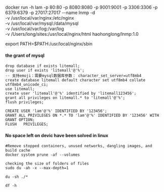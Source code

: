 docker run -h lam -p 80:80 -p 8080:8080 -p 9001:9001 -p 3306:3306 -p 6379:6379 -p 27017:27017 --name lnmp -d \
  -v /usr/local/var/nginx:/etc/nginx \
  -v /usr/local/var/mysql:/data/mysql \
  -v /usr/local/var/log:/var/log \
  -v /Users/long/sites:/usr/local/nginx/html haohonglong/lnmp:1.0


export PATH=$PATH:/usr/local/nginx/sbin


#### the grant of mysql
    drop database if exists litemall;
    drop user if exists 'litemall'@'%';
    -- 支持emoji：需要mysql数据库参数： character_set_server=utf8mb4
    create database litemall default character set utf8mb4 collate utf8mb4_unicode_ci;
    use litemall;
    create user 'litemall'@'%' identified by 'litemall123456';
    grant all privileges on litemall.* to 'litemall'@'%';
    flush privileges;

    CREATE USER 'lam'@'%' IDENTIFIED BY '123456';
    GRANT ALL PRIVILEGES ON *.* TO 'lam'@'%' IDENTIFIED BY '123456' WITH GRANT OPTION;
    FLUSH   PRIVILEGES;


#### No space left on devic have been solved in linux
    #Remove stopped containers, unused networks, dangling images, and build cache
    docker system prune -af --volumes

    checking the size of folders of files
    sudo du -ah -x --max-depth=1
    
    du -sh ./*

    df -h

